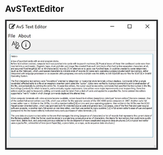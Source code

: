 # AvSTextEditor

![Image alt](https://github.com/Al8xShu/AvSTextEditor/blob/main/AvSTextEditor.JPG)
